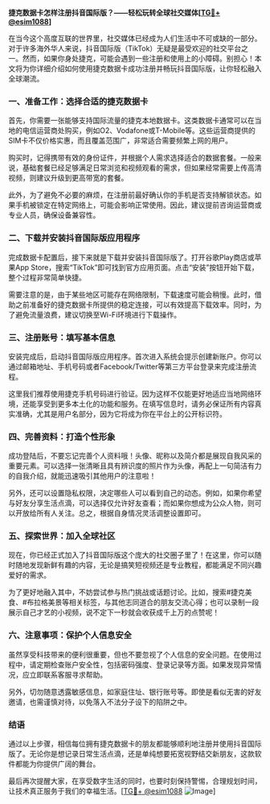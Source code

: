 **捷克数据卡怎样注册抖音国际版？——轻松玩转全球社交媒体[[TG💪+ @esim1088](https://t.me/s/esim1088)]**

在当今这个高度互联的世界里，社交媒体已经成为人们生活中不可或缺的一部分。对于许多海外华人来说，抖音国际版（TikTok）无疑是最受欢迎的社交平台之一。然而，如果你身处捷克，可能会遇到一些注册和使用上的小障碍。别担心！本文将为你详细介绍如何使用捷克数据卡成功注册并畅玩抖音国际版，让你轻松融入全球潮流。

### 一、准备工作：选择合适的捷克数据卡

首先，你需要一张能够支持国际流量的捷克本地数据卡。这类数据卡通常可以在当地的电信运营商处购买，例如O2、Vodafone或T-Mobile等。这些运营商提供的SIM卡不仅价格实惠，而且覆盖范围广，非常适合需要频繁上网的用户。

购买时，记得携带有效的身份证件，并根据个人需求选择适合的数据套餐。一般来说，基础套餐已经足够满足日常浏览和视频观看的需求，但如果经常需要上传高清视频，则建议升级到更高带宽的套餐。

此外，为了避免不必要的麻烦，在注册前最好确认你的手机是否支持解锁状态。如果手机被锁定在特定网络上，可能会影响正常使用。因此，建议提前咨询运营商或专业人员，确保设备兼容性。

### 二、下载并安装抖音国际版应用程序

完成数据卡配置后，接下来就是下载并安装抖音国际版了。打开谷歌Play商店或苹果App Store，搜索“TikTok”即可找到官方应用页面。点击“安装”按钮开始下载，整个过程非常简单快捷。

需要注意的是，由于某些地区可能存在网络限制，下载速度可能会稍慢。此时，借助之前准备好的捷克数据卡所提供的稳定连接，可以有效提高下载效率。同时，为了避免流量浪费，建议切换至Wi-Fi环境进行下载操作。

### 三、注册账号：填写基本信息

安装完成后，启动抖音国际版应用程序。首次进入系统会提示创建新账户。你可以通过邮箱地址、手机号码或者Facebook/Twitter等第三方平台登录来完成注册流程。

这里我们推荐使用捷克手机号码进行验证。因为这样不仅能更好地适应当地网络环境，还能享受到更多本土化的功能和服务。在填写信息时，请务必保证所有内容真实准确，尤其是用户名部分，因为它将成为你在平台上的公开标识符。

### 四、完善资料：打造个性形象

成功登陆后，不要忘记完善个人资料哦！头像、昵称以及简介都是展现自我风采的重要元素。可以选择一张清晰且具有辨识度的照片作为头像，再配上一句简洁有力的自我介绍，就能迅速吸引其他用户的注意啦！

另外，还可以设置隐私权限，决定哪些人可以看到自己的动态。例如，如果你希望与好友分享生活点滴，可以选择仅允许好友查看；而如果你想成为公众人物，则可以开放给所有人关注。总之，根据自身情况灵活调整设置即可。

### 五、探索世界：加入全球社区

现在，你已经正式加入了抖音国际版这个庞大的社交圈子里了！在这里，你可以随时随地发现新鲜有趣的内容，无论是搞笑短视频还是专业教程，都能满足不同兴趣爱好的需求。

为了更好地融入其中，不妨尝试参与热门挑战或话题讨论。比如，搜索#捷克美食、#布拉格美景等相关标签，与其他志同道合的朋友交流心得；也可以录制一段展示自己才艺的小视频，说不定下一秒就会收获成千上万的点赞呢！

### 六、注意事项：保护个人信息安全

虽然享受科技带来的便利很重要，但也不要忽视了个人信息的安全问题。在使用过程中，请定期检查账户安全性，包括密码强度、登录记录等方面。如果发现异常情况，应立即联系客服寻求帮助。

另外，切勿随意透露敏感信息，如家庭住址、银行账号等。即使是看似无害的好友邀请，也需谨慎对待，以免落入不法分子设下的陷阱之中。

### 结语

通过以上步骤，相信每位拥有捷克数据卡的朋友都能够顺利地注册并使用抖音国际版了。无论你是想记录日常生活点滴，还是单纯想要拓宽视野结交新朋友，这款软件都能为你提供广阔的舞台。

最后再次提醒大家，在享受数字生活的同时，也要时刻保持警惕，合理规划时间，让技术真正服务于我们的幸福生活。[[TG💪+ @esim1088](https://t.me/s/esim1088) ![Image](https://i.postimg.cc/4NQfJmqS/Snipaste-2025-05-13-00-14-12.png)]